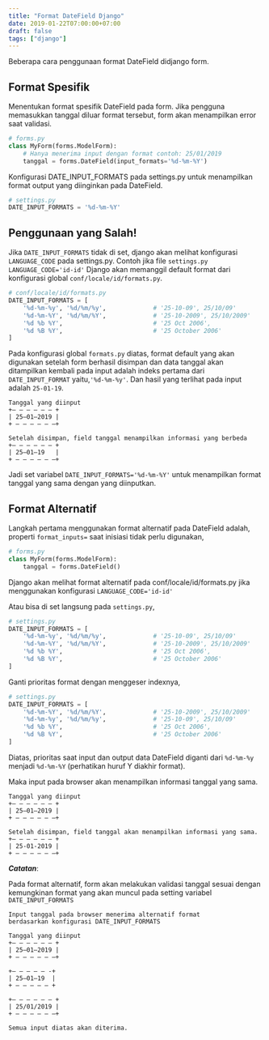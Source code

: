 ```yaml
---
title: "Format DateField Django"
date: 2019-01-22T07:00:00+07:00
draft: false
tags: ["django"]
---
```


Beberapa cara penggunaan format DateField didjango form.

<!--more-->

## Format Spesifik

Menentukan format spesifik DateField pada form. Jika pengguna memasukkan tanggal diluar format tersebut, form akan menampilkan error saat validasi.

```python
# forms.py
class MyForm(forms.ModelForm):
    # Hanya menerima input dengan format contoh: 25/01/2019    
    tanggal = forms.DateField(input_formats='%d-%m-%Y')
```

Konfigurasi DATE_INPUT_FORMATS pada settings.py untuk menampilkan format output yang diinginkan pada DateField.

```python
# settings.py
DATE_INPUT_FORMATS = '%d-%m-%Y'
```

## Penggunaan yang Salah!

Jika `DATE_INPUT_FORMATS` tidak di set, django akan melihat konfigurasi `LANGUAGE_CODE` pada settings.py. Contoh jika file `settings.py` `LANGUAGE_CODE='id-id'` Django akan memanggil default format dari konfigurasi global `conf/locale/id/formats.py`.

```python
# conf/locale/id/formats.py
DATE_INPUT_FORMATS = [
    '%d-%m-%y', '%d/%m/%y',             # '25-10-09', 25/10/09'
    '%d-%m-%Y', '%d/%m/%Y',             # '25-10-2009', 25/10/2009'
    '%d %b %Y',                         # '25 Oct 2006',
    '%d %B %Y',                         # '25 October 2006'
]
```

Pada konfigurasi global `formats.py` diatas, format default yang akan digunakan setelah form berhasil disimpan dan data tanggal akan ditampilkan kembali pada input adalah indeks pertama dari `DATE_INPUT_FORMAT` yaitu,`'%d-%m-%y'`. Dan hasil yang terlihat pada input adalah `25-01-19`.

```plaintext
Tanggal yang diinput
+— — — — — — +
| 25–01–2019 |
+ — — — — — —+

Setelah disimpan, field tanggal menampilkan informasi yang berbeda
+— — — — — — +
| 25–01–19   |
+ — — — — — —+
```

Jadi set variabel `DATE_INPUT_FORMATS='%d-%m-%Y'` untuk menampilkan format tanggal yang sama dengan yang diinputkan.

## Format Alternatif

Langkah pertama menggunakan format alternatif pada DateField adalah, properti `format_inputs=` saat inisiasi tidak perlu digunakan,

```python
# forms.py
class MyForm(forms.ModelForm):  
    tanggal = forms.DateField()
```

Django akan melihat format alternatif pada conf/locale/id/formats.py jika menggunakan konfigurasi `LANGUAGE_CODE='id-id'`

Atau bisa di set langsung pada `settings.py`,

```python
# settings.py
DATE_INPUT_FORMATS = [
    '%d-%m-%y', '%d/%m/%y',             # '25-10-09', 25/10/09'
    '%d-%m-%Y', '%d/%m/%Y',             # '25-10-2009', 25/10/2009'
    '%d %b %Y',                         # '25 Oct 2006',
    '%d %B %Y',                         # '25 October 2006'
]
```

Ganti prioritas format dengan menggeser indexnya,

```python
# settings.py
DATE_INPUT_FORMATS = [
    '%d-%m-%Y', '%d/%m/%Y',             # '25-10-2009', 25/10/2009'
    '%d-%m-%y', '%d/%m/%y',             # '25-10-09', 25/10/09'
    '%d %b %Y',                         # '25 Oct 2006',
    '%d %B %Y',                         # '25 October 2006'
]
```

Diatas, prioritas saat input dan output data DateField diganti dari `%d-%m-%y` menjadi `%d-%m-%Y` (perhatikan huruf Y diakhir format).

Maka input pada browser akan menampilkan informasi tanggal yang sama.

```plaintext
Tanggal yang diinput
+— — — — — — +
| 25–01–2019 |
+ — — — — — —+

Setelah disimpan, field tanggal akan menampilkan informasi yang sama.
+— — — — — — +
| 25-01-2019 |
+ — — — — — —+
```

**_Catatan_**:

Pada format alternatif, form akan melakukan validasi tanggal sesuai dengan kemungkinan format yang akan muncul pada setting variabel `DATE_INPUT_FORMATS`

```plaintext
Input tanggal pada browser menerima alternatif format
berdasarkan konfigurasi DATE_INPUT_FORMATS

Tanggal yang diinput
+— — — — — — +
| 25–01–2019 |
+ — — — — — —+

+— — — — — -+
| 25–01–19  |
+ — — — — — +

+— — — — — — +
| 25/01/2019 |
+ — — — — — —+

Semua input diatas akan diterima.
```

